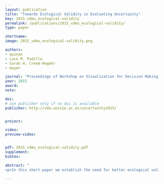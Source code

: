 ```yaml
---
layout: publication
title: "Towards Ecological Validity in Evaluating Uncertainty"
key: 2015_vdmu_ecological-validity
permalink: /publications/2015_vdmu_ecological-validity/
type: paper

shortname:
image: 2015_vdmu_ecological-validity.png

authors:
- quinan
- Lace M. Padilla
- Sarah H. Creem-Regehr
- meyer

journal: "Proceedings of Workshop on Visualization for Decision Making Under Uncertainty, at VIS '15, to appear"
year: 2015
award: 
note: 

doi:
# use publisher only if no doi is available
publisher: http://vda.univie.ac.at/uncertainty2015/


project:

video:
preview-video:


pdf: 2015_vdmu_ecological-validity.pdf
supplement:
bibtex: 

abstract: "
<p>In this short-paper we establish the need for better ecological validity in evaluating the visualization of uncertainty information. Using weather forecasting as a framework, we also discuss the both the design and results for a pilot user-study that attempts to evaluate the effect of uncertianty visualizations in decisions.</p>"

---
```

